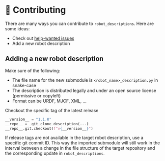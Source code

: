 # 👷 Contributing

There are many ways you can contribute to `robot_descriptions`. Here are some ideas:

- Check out [help-wanted issues](https://github.com/stephane-caron/robot_descriptions/issues?q=is%3Aissue+is%3Aopen+label%3A%22help+wanted%22)
- Add a new robot description

## Adding a new robot description

Make sure of the following:

- The file name for the new submodule is ``<robot_name>_description.py`` in snake-case
- The description is distributed legally and under an open source license (permissive or copyleft)
- Format can be URDF, MJCF, XML, ...

Checkout the specific tag of the latest release

```python
__version__ = "1.1.0"
__repo__ = _git_clone_description(...)
__repo__.git.checkout(f"v{__version__}")
```

If release tags are not available in the target robot description, use a specific git commit ID. This way the imported submodule will still work in the interval between a change in the file structure of the target repository and the corresponding update in `robot_descriptions`.
